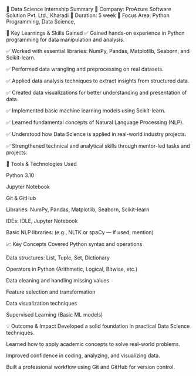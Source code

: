 📌 Data Science Internship Summary
📍 Company: ProAzure Software Solution Pvt. Ltd., Kharadi
📅 Duration: 5 week
🎯 Focus Area: Python Programming, Data Science, 

🚀 Key Learnings & Skills Gained
✅ Gained hands-on experience in Python programming for data manipulation and analysis.

✅ Worked with essential libraries: NumPy, Pandas, Matplotlib, Seaborn, and Scikit-learn.

✅ Performed data wrangling and preprocessing on real datasets.

✅ Applied data analysis techniques to extract insights from structured data.

✅ Created data visualizations for better understanding and presentation of data.

✅ Implemented basic machine learning models using Scikit-learn.

✅ Learned fundamental concepts of Natural Language Processing (NLP).

✅ Understood how Data Science is applied in real-world industry projects.

✅ Strengthened technical and analytical skills through mentor-led tasks and projects.


🔧 Tools & Technologies Used

Python 3.10

Jupyter Notebook

Git & GitHub

Libraries: NumPy, Pandas, Matplotlib, Seaborn, Scikit-learn

IDEs: IDLE, Jupyter Notebook

Basic NLP libraries: (e.g., NLTK or spaCy — if used, mention)

📈 Key Concepts Covered
Python syntax and operations

Data structures: List, Tuple, Set, Dictionary

Operators in Python (Arithmetic, Logical, Bitwise, etc.)

Data cleaning and handling missing values

Feature selection and transformation

Data visualization techniques

Supervised Learning (Basic ML models)




💡 Outcome & Impact
Developed a solid foundation in practical Data Science techniques.

Learned how to apply academic concepts to solve real-world problems.

Improved confidence in coding, analyzing, and visualizing data.

Built a professional workflow using Git and GitHub for version control.

